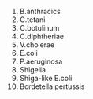 1. B.anthracics
2. C.tetani
3. C.botulinum
4. C.diphtheriae
5. V.cholerae
6. E.coli
7. P.aeruginosa
8. Shigella
9. Shiga-like E.coli
10. Bordetella pertussis